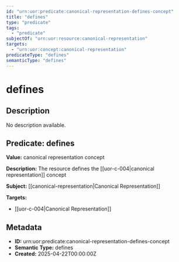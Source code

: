 ```yaml
---
id: "urn:uor:predicate:canonical-representation-defines-concept"
title: "defines"
type: "predicate"
tags:
  - "predicate"
subjectOf: "urn:uor:resource:canonical-representation"
targets:
  - "urn:uor:concept:canonical-representation"
predicateType: "defines"
semanticType: "defines"
---
```


# defines

## Description

No description available.

## Predicate: defines

**Value:** canonical representation concept

**Description:** The resource defines the [[uor-c-004|canonical representation]] concept

**Subject:** [[canonical-representation|Canonical Representation]]

**Targets:**

- [[uor-c-004|Canonical Representation]]

## Metadata

- **ID:** urn:uor:predicate:canonical-representation-defines-concept
- **Semantic Type:** defines
- **Created:** 2025-04-22T00:00:00Z
